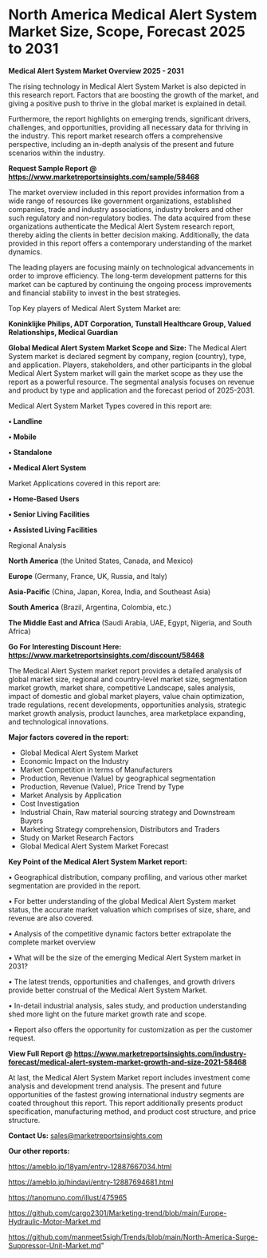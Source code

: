 # North America Medical Alert System Market Size, Scope, Forecast 2025 to 2031

<Strong> Medical Alert System Market Overview 2025 - 2031</strong>

The rising technology in Medical Alert System Market is also depicted in this research report. Factors that are boosting the growth of the market, and giving a positive push to thrive in the global market is explained in detail.

Furthermore, the report highlights on emerging trends, significant drivers, challenges, and opportunities, providing all necessary data for thriving in the industry. This report market research offers a comprehensive perspective, including an in-depth analysis of the present and future scenarios within the industry.

<strong>Request Sample Report @ <a href=https://www.marketreportsinsights.com/sample/58468>https://www.marketreportsinsights.com/sample/58468</a></strong>

The market overview included in this report provides information from a wide range of resources like government organizations, established companies, trade and industry associations, industry brokers and other such regulatory and non-regulatory bodies. The data acquired from these organizations authenticate the Medical Alert System research report, thereby aiding the clients in better decision making. Additionally, the data provided in this report offers a contemporary understanding of the market dynamics.

The leading players are focusing mainly on technological advancements in order to improve efficiency. The long-term development patterns for this market can be captured by continuing the ongoing process improvements and financial stability to invest in the best strategies.

Top Key players of Medical Alert System Market are:

<strong>Koninklijke Philips, ADT Corporation, Tunstall Healthcare Group, Valued Relationships, Medical Guardian</strong>

<strong><b>Global Medical Alert System Market Scope and Size:</b></strong>
The Medical Alert System market is declared segment by company, region (country), type, and application. Players, stakeholders, and other participants in the global Medical Alert System market will gain the market scope as they use the report as a powerful resource. The segmental analysis focuses on revenue and product by type and application and the forecast period of 2025-2031.

Medical Alert System Market Types covered in this report are:

<strong>• Landline

• Mobile

• Standalone

• Medical Alert System</strong>

Market Applications covered in this report are:

<strong>• Home-Based Users

• Senior Living Facilities

• Assisted Living Facilities</strong> 

Regional Analysis

<strong>North America</strong> (the United States, Canada, and Mexico)

<strong>Europe</strong> (Germany, France, UK, Russia, and Italy)

<strong>Asia-Pacific</strong> (China, Japan, Korea, India, and Southeast Asia)

<strong>South America</strong> (Brazil, Argentina, Colombia, etc.)

<strong>The Middle East and Africa</strong> (Saudi Arabia, UAE, Egypt, Nigeria, and South Africa)

<strong>Go For Interesting Discount Here: <a href=https://www.marketreportsinsights.com/discount/58468>https://www.marketreportsinsights.com/discount/58468</a></strong>

The Medical Alert System market report provides a detailed analysis of global market size, regional and country-level market size, segmentation market growth, market share, competitive Landscape, sales analysis, impact of domestic and global market players, value chain optimization, trade regulations, recent developments, opportunities analysis, strategic market growth analysis, product launches, area marketplace expanding, and technological innovations.

<strong><b>Major factors covered in the report:</b></strong>
<ul>
  <li>Global Medical Alert System Market </li>
  <li>Economic Impact on the Industry</li>
  <li>Market Competition in terms of Manufacturers</li>
  <li>Production, Revenue (Value) by geographical segmentation</li>
  <li>Production, Revenue (Value), Price Trend by Type</li>
  <li>Market Analysis by Application</li>
  <li>Cost Investigation</li>
  <li>Industrial Chain, Raw material sourcing strategy and Downstream Buyers</li>
  <li>Marketing Strategy comprehension, Distributors and Traders</li>
  <li>Study on Market Research Factors</li>
  <li>Global Medical Alert System Market Forecast</li>
</ul>

<strong><b>Key Point of the Medical Alert System Market report:</b></strong>

• Geographical distribution, company profiling, and various other market segmentation are provided in the report.

• For better understanding of the global Medical Alert System market status, the accurate market valuation which comprises of size, share, and revenue are also covered.

• Analysis of the competitive dynamic factors better extrapolate the complete market overview

• What will be the size of the emerging Medical Alert System market in 2031?

• The latest trends, opportunities and challenges, and growth drivers provide better construal of the Medical Alert System Market.

• In-detail industrial analysis, sales study, and production understanding shed more light on the future market growth rate and scope.

• Report also offers the opportunity for customization as per the customer request.

<strong><b>View Full Report @ <a href=https://www.marketreportsinsights.com/industry-forecast/medical-alert-system-market-growth-and-size-2021-58468>https://www.marketreportsinsights.com/industry-forecast/medical-alert-system-market-growth-and-size-2021-58468</a></b></strong>


At last, the Medical Alert System Market report includes investment come analysis and development trend analysis. The present and future opportunities of the fastest growing international industry segments are coated throughout this report. This report additionally presents product specification, manufacturing method, and product cost structure, and price structure.

<strong>Contact Us:</strong>
sales@marketreportsinsights.com

<strong>Our other reports:</strong>

<a href=https://ameblo.jp/18yam/entry-12887667034.html>https://ameblo.jp/18yam/entry-12887667034.html</a>

<a href=https://ameblo.jp/hindavi/entry-12887694681.html>https://ameblo.jp/hindavi/entry-12887694681.html</a>

<a href=https://tanomuno.com/illust/475965>https://tanomuno.com/illust/475965</a>

<a href=https://github.com/cargo2301/Marketing-trend/blob/main/Europe-Hydraulic-Motor-Market.md>https://github.com/cargo2301/Marketing-trend/blob/main/Europe-Hydraulic-Motor-Market.md</a>

<a href=https://github.com/manmeet5sigh/Trends/blob/main/North-America-Surge-Suppressor-Unit-Market.md>https://github.com/manmeet5sigh/Trends/blob/main/North-America-Surge-Suppressor-Unit-Market.md</a>"
